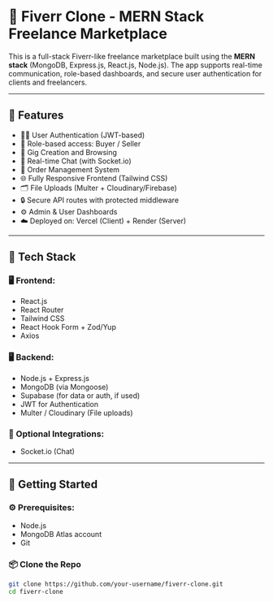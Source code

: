 # 🎯 Fiverr Clone - MERN Stack Freelance Marketplace

This is a full-stack Fiverr-like freelance marketplace built using the **MERN stack** (MongoDB, Express.js, React.js, Node.js). The app supports real-time communication, role-based dashboards, and secure user authentication for clients and freelancers.

---

## 🚀 Features

- 🧑‍💻 User Authentication (JWT-based)
- 👥 Role-based access: Buyer / Seller
- 📂 Gig Creation and Browsing
- 💬 Real-time Chat (with Socket.io)
- 📩 Order Management System
- 🌐 Fully Responsive Frontend (Tailwind CSS)
- 🗂️ File Uploads (Multer + Cloudinary/Firebase)
- 🔒 Secure API routes with protected middleware
- ⚙️ Admin & User Dashboards
- ☁️ Deployed on: Vercel (Client) + Render (Server)

---

## 🧰 Tech Stack

### 🖥 Frontend:
- React.js
- React Router
- Tailwind CSS
- React Hook Form + Zod/Yup
- Axios

### 🖥 Backend:
- Node.js + Express.js
- MongoDB (via Mongoose)
- Supabase (for data or auth, if used)
- JWT for Authentication
- Multer / Cloudinary (File uploads)

### 💬 Optional Integrations:
- Socket.io (Chat)

---

## 🏁 Getting Started

### ⚙️ Prerequisites:
- Node.js
- MongoDB Atlas account
- Git

### 📦 Clone the Repo

```bash
git clone https://github.com/your-username/fiverr-clone.git
cd fiverr-clone
